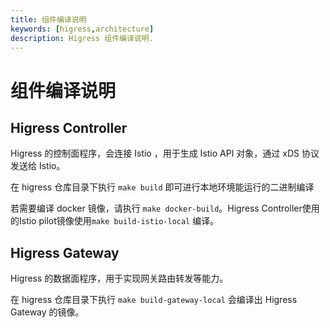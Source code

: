 ```yaml
---
title: 组件编译说明
keywords: [higress,architecture]
description: Higress 组件编译说明.
---
```


# 组件编译说明

## Higress Controller

Higress 的控制面程序，会连接 Istio ，用于生成 Istio API 对象，通过 xDS 协议发送给 Istio。

在 higress 仓库目录下执行 `make build` 即可进行本地环境能运行的二进制编译

若需要编译 docker 镜像，请执行 `make docker-build`。Higress Controller使用的Istio pilot镜像使用`make build-istio-local` 编译。


## Higress Gateway

Higress 的数据面程序，用于实现网关路由转发等能力。

在 higress 仓库目录下执行 `make build-gateway-local` 会编译出 Higress Gateway 的镜像。
